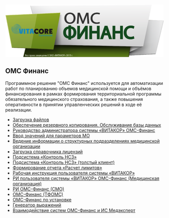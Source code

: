 <!-- TITLE: ОМС Финанс -->
<!-- SUBTITLE: Документация АРМ ОМС Финанс -->


![Omsfinnse](/uploads/omsfinnse.png "Omsfinnse")

## ОМС Финанс

Программное решение "ОМС Финанс" используется для автоматизации работ по планированию объемов медицинской помощи и объёмов финансирования в рамках формирования территориальной программы обязательного медицинского страхования, а также повышения оперативности в принятии управленческих решений в ходе её реализации. 

- [Загрузка файлов](upload-file)
- [Обеспечение резервного копирования. Обслуживание базы данных](rezerv-kopi)
- [Руководство администратора системы «ВИТАКОР» ОМС-Финанс](ruk-admin-sist-vitacote)
- [Ввод значений для параметров МО](vvod-znach-par-mo) 
- [Ведение информации о структурных подразделениях медицинской организации](struktur-podrazd) 
- [Загрузка справочника лицензий](zagruzka-spravochnika-licenzii)
- [Подсистема «Контроль НСЗ»](kontrol-nsz)
- [Подсистема «Контроль НСЗ» (толстый клиент)](cont-nsz-tolst)
- [Формирование отчета «Расчет лимитов»](raschet-limitov)
- [Рабочая инструкция пользователя системы «ВИТАКОР»](raboch-instr-bazovaya)
- [РИ пользователя системы «ВИТАКОР» ОМС-Финанс (Медицинская организация)](med-organizaciya)
- [РИ ОМС-Финанс (СМО)]( oms-fin-smo)
- [ОМС-Финанс (ТФОМС)]( oms-fin-tfoms)
- [ОМС-Финанс по установке](oms-fin-tfoms/oms-fin-po-ustanovke)
- [Генератор выражений](generator-vyragenii)
- [Взаимодействие систем ОМС-Финанс и ИС Медэксперт](vzaimodeistvie)